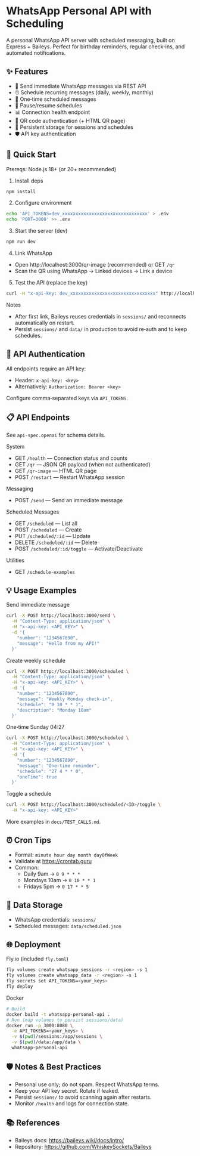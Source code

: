# WhatsApp Personal API with Scheduling

A personal WhatsApp API server with scheduled messaging, built on Express + Baileys. Perfect for birthday reminders, regular check‑ins, and automated notifications.

## ✨ Features

- 📱 Send immediate WhatsApp messages via REST API
- ⏰ Schedule recurring messages (daily, weekly, monthly)
- 🎂 One‑time scheduled messages
- 🔄 Pause/resume schedules
- 📊 Connection health endpoint
- 🔐 QR code authentication (+ HTML QR page)
- 💾 Persistent storage for sessions and schedules
- 🛡️ API key authentication

## 🚀 Quick Start

Prereqs: Node.js 18+ (or 20+ recommended)

1) Install deps
```bash
npm install
```

2) Configure environment
```bash
echo 'API_TOKENS=dev_xxxxxxxxxxxxxxxxxxxxxxxxxxxxxxxx' > .env
echo 'PORT=3000' >> .env
```

3) Start the server (dev)
```bash
npm run dev
```

4) Link WhatsApp
- Open http://localhost:3000/qr-image (recommended) or GET `/qr`
- Scan the QR using WhatsApp → Linked devices → Link a device

5) Test the API (replace the key)
```bash
curl -H "x-api-key: dev_xxxxxxxxxxxxxxxxxxxxxxxxxxxxxxxx" http://localhost:3000/health
```

Notes
- After first link, Baileys reuses credentials in `sessions/` and reconnects automatically on restart.
- Persist `sessions/` and `data/` in production to avoid re‑auth and to keep schedules.

## 🔐 API Authentication

All endpoints require an API key:
- Header: `x-api-key: <key>`
- Alternatively: `Authorization: Bearer <key>`

Configure comma‑separated keys via `API_TOKENS`.

## 📋 API Endpoints

See `api-spec.openai` for schema details.

System
- GET `/health` — Connection status and counts
- GET `/qr` — JSON QR payload (when not authenticated)
- GET `/qr-image` — HTML QR page
- POST `/restart` — Restart WhatsApp session

Messaging
- POST `/send` — Send an immediate message

Scheduled Messages
- GET `/scheduled` — List all
- POST `/scheduled` — Create
- PUT `/scheduled/:id` — Update
- DELETE `/scheduled/:id` — Delete
- POST `/scheduled/:id/toggle` — Activate/Deactivate

Utilities
- GET `/schedule-examples`

## 💡 Usage Examples

Send immediate message
```bash
curl -X POST http://localhost:3000/send \
  -H "Content-Type: application/json" \
  -H "x-api-key: <API_KEY>" \
  -d '{
    "number": "1234567890",
    "message": "Hello from my API!"
  }'
```

Create weekly schedule
```bash
curl -X POST http://localhost:3000/scheduled \
  -H "Content-Type: application/json" \
  -H "x-api-key: <API_KEY>" \
  -d '{
    "number": "1234567890",
    "message": "Weekly Monday check-in",
    "schedule": "0 10 * * 1",
    "description": "Monday 10am"
  }'
```

One‑time Sunday 04:27
```bash
curl -X POST http://localhost:3000/scheduled \
  -H "Content-Type: application/json" \
  -H "x-api-key: <API_KEY>" \
  -d '{
    "number": "1234567890",
    "message": "One-time reminder",
    "schedule": "27 4 * * 0",
    "oneTime": true
  }'
```

Toggle a schedule
```bash
curl -X POST http://localhost:3000/scheduled/<ID>/toggle \
  -H "x-api-key: <API_KEY>"
```

More examples in `docs/TEST_CALLS.md`.

## ⏰ Cron Tips

- Format: `minute hour day month dayOfWeek`
- Validate at https://crontab.guru
- Common:
  - Daily 9am → `0 9 * * *`
  - Mondays 10am → `0 10 * * 1`
  - Fridays 5pm → `0 17 * * 5`

## 🧱 Data Storage

- WhatsApp credentials: `sessions/`
- Scheduled messages: `data/scheduled.json`

## 🌐 Deployment

Fly.io (included `fly.toml`)
```bash
fly volumes create whatsapp_sessions -r <region> -s 1
fly volumes create whatsapp_data -r <region> -s 1
fly secrets set API_TOKENS=<your_keys>
fly deploy
```

Docker
```bash
# Build
docker build -t whatsapp-personal-api .
# Run (map volumes to persist sessions/data)
docker run -p 3000:8080 \
  -e API_TOKENS=<your_keys> \
  -v $(pwd)/sessions:/app/sessions \
  -v $(pwd)/data:/app/data \
  whatsapp-personal-api
```

## 🛡️ Notes & Best Practices

- Personal use only; do not spam. Respect WhatsApp terms.
- Keep your API key secret. Rotate if leaked.
- Persist `sessions/` to avoid scanning again after restarts.
- Monitor `/health` and logs for connection state.

## 📚 References

- Baileys docs: https://baileys.wiki/docs/intro/
- Repository: https://github.com/WhiskeySockets/Baileys
